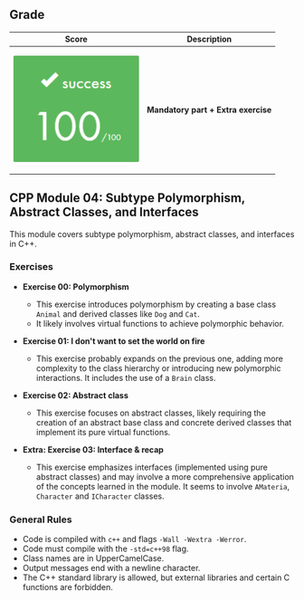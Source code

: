 ## Grade

| **Score**           | **Description**     |
|-----------------------|---------------|
| <p align="center"><img width="222px" alt="170px" src="https://github.com/BishopVK/Cursus-42Madrid/blob/main/lvl4/CPP_Module/CPP_Module_04/img/Score_100.png"></p> | **Mandatory part + Extra exercise** |

## CPP Module 04: Subtype Polymorphism, Abstract Classes, and Interfaces

This module covers subtype polymorphism, abstract classes, and interfaces in C++.

### Exercises

* **Exercise 00: Polymorphism**

    * This exercise introduces polymorphism by creating a base class `Animal` and derived classes like `Dog` and `Cat`.
    * It likely involves virtual functions to achieve polymorphic behavior.
* **Exercise 01: I don't want to set the world on fire**

    * This exercise probably expands on the previous one, adding more complexity to the class hierarchy or introducing new polymorphic interactions. It includes the use of a `Brain` class.
* **Exercise 02: Abstract class**

    * This exercise focuses on abstract classes, likely requiring the creation of an abstract base class and concrete derived classes that implement its pure virtual functions.
* **Extra: Exercise 03: Interface & recap**

    * This exercise emphasizes interfaces (implemented using pure abstract classes) and may involve a more comprehensive application of the concepts learned in the module. It seems to involve `AMateria`, `Character` and `ICharacter` classes.

### General Rules

* Code is compiled with `c++` and flags `-Wall -Wextra -Werror`.
* Code must compile with the `-std=c++98` flag.
* Class names are in UpperCamelCase.
* Output messages end with a newline character.
* The C++ standard library is allowed, but external libraries and certain C functions are forbidden.